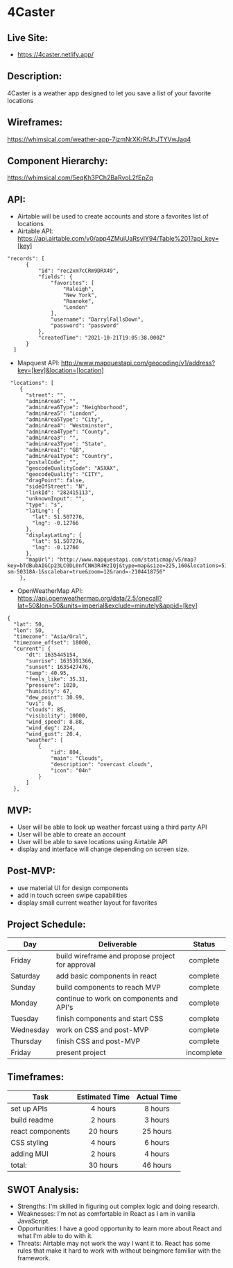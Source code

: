 # 4Caster

## Live Site:
  - https://4caster.netlify.app/

## Description:

4Caster is a weather app designed to let you save a list of your favorite locations

## Wireframes:

https://whimsical.com/weather-app-7jzmNrXKrRfJhJTYVwJaq4

## Component Hierarchy:

https://whimsical.com/5eqKh3PCh2BaRvoL2fEpZq

## API:
  - Airtable will be used to create accounts and store a favorites list of locations
  - Airtable API: https://api.airtable.com/v0/app4ZMuiUaRsyIY94/Table%201?api_key=[key]

  ```
  "records": [
        {
            "id": "rec2xm7cCRm9DRX49",
            "fields": {
                "favorites": [
                    "Raleigh",
                    "New York",
                    "Roanoke",
                    "London"
                ],
                "username": "DarrylFallsDown",
                "password": "password"
            },
            "createdTime": "2021-10-21T19:05:38.000Z"
        }
    ]
  ```

  - Mapquest API: http://www.mapquestapi.com/geocoding/v1/address?key=[key]&location=[location]

  ```
   "locations": [
      {
        "street": "",
        "adminArea6": "",
        "adminArea6Type": "Neighborhood",
        "adminArea5": "London",
        "adminArea5Type": "City",
        "adminArea4": "Westminster",
        "adminArea4Type": "County",
        "adminArea3": "",
        "adminArea3Type": "State",
        "adminArea1": "GB",
        "adminArea1Type": "Country",
        "postalCode": "",
        "geocodeQualityCode": "A5XAX",
        "geocodeQuality": "CITY",
        "dragPoint": false,
        "sideOfStreet": "N",
        "linkId": "282415113",
        "unknownInput": "",
        "type": "s",
        "latLng": {
          "lat": 51.507276,
          "lng": -0.12766
        },
        "displayLatLng": {
          "lat": 51.507276,
          "lng": -0.12766
        },
        "mapUrl": "http://www.mapquestapi.com/staticmap/v5/map?key=bTdBubAIGCp23LC0DL0nfCNW3R4HzIQj&type=map&size=225,160&locations=51.507276,-0.12766|marker-sm-50318A-1&scalebar=true&zoom=12&rand=-2104418756"
      },
  ```

  - OpenWeatherMap API: https://api.openweathermap.org/data/2.5/onecall?lat=50&lon=50&units=imperial&exclude=minutely&appid=[key]

  ```
  {
    "lat": 50,
    "lon": 50,
    "timezone": "Asia/Oral",
    "timezone_offset": 18000,
    "current": {
        "dt": 1635445154,
        "sunrise": 1635391366,
        "sunset": 1635427476,
        "temp": 40.95,
        "feels_like": 35.31,
        "pressure": 1020,
        "humidity": 67,
        "dew_point": 30.99,
        "uvi": 0,
        "clouds": 85,
        "visibility": 10000,
        "wind_speed": 8.88,
        "wind_deg": 224,
        "wind_gust": 20.4,
        "weather": [
            {
                "id": 804,
                "main": "Clouds",
                "description": "overcast clouds",
                "icon": "04n"
            }
        ]
    },
  ```

## MVP:
  - User will be able to look up weather forcast using a third party API
  - User will be able to create an account
  - User will be able to save locations using Airtable API
  - display and interface will change depending on screen size. 

## Post-MVP:
  - use material UI for design components
  - add in touch screen swipe capabilities
  - display small current weather layout for favorites

## Project Schedule: 
| Day       | Deliverable                                         |   Status   |
| --------- | --------------------------------------------------- | :--------: |
|Friday     | build wireframe and propose project for approval    |complete|
|Saturday   | add basic components in react                       |complete|
|Sunday     | build components to reach MVP                       |complete|
|Monday     | continue to work on components and API's            |complete|
|Tuesday    | finish components and start CSS                     |complete|
|Wednesday  | work on CSS and post-MVP                            |complete|
|Thursday   | finish CSS and post-MVP                             |complete|
|Friday     | present project                                     |incomplete|

## Timeframes:
| Task            | Estimated Time | Actual Time |
| --------------- | :------------: | :---------: |
|set up APIs      | 4 hours        | 8 hours     |
|build readme     | 2 hours        | 3 hours     |
|react components | 20 hours       | 25 hours    |
|CSS styling      | 4 hours        | 6 hours     |
|adding MUI       | 2 hours        | 4 hours     |
|total:           | 30 hours       | 46 hours    |


## SWOT Analysis:
  - Strengths: I'm skilled in figuring out complex logic and doing research.
  - Weaknesses: I'm not as comfortable in React as I am in vanilla JavaScript.
  - Opportunities: I have a good opportunity to learn more about React and what I'm able to do with it.
  - Threats: Airtable may not work the way I want it to. React has some rules that make it hard to work with without beingmore familiar with the framework.
